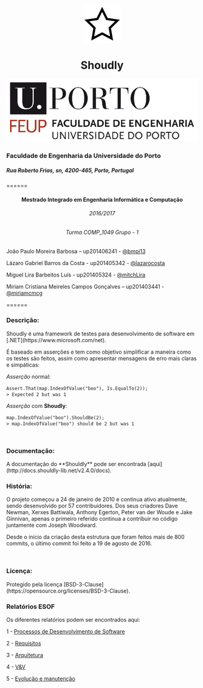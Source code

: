 <p align="center">
  <img src="https://github.com/bmpj13/shouldly/blob/master/ESOF-Docs/resources/images/ShouldlyLogo.png" alt="icon">
</p>
<h1 align="center">Shoudly</h1>

<p align="right">
  <img src="https://github.com/bmpj13/shouldly/blob/master/ESOF-Docs/resources/images/FEUPlogo.png" alt="FEUP logo">
</p>
<h3>Faculdade de Engenharia da Universidade do Porto</h3> 
<h5>Rua Roberto Frias, sn, 4200-465, Porto, Portugal</h5>
======

<h4 align="center"> Mestrado Integrado em Engenharia Informática e Computação</h4>
<h6 align="center"> 2016/2017</h6>
<h6 align="center">Turma COMP_1049 Grupo - 1</h6>

João Paulo Moreira Barbosa – up201406241 - [@bmpj13](https://github.com/bmpj13)

Lázaro Gabriel Barros da Costa - up201405342 - [@lazarocosta](https://github.com/lazarocosta)

Miguel Lira Barbeitos Luís - up201405324 - [@mitchLira](https://github.com/MitchLira)

Miriam Cristiana Meireles Campos Gonçalves – up201403441 - [@miriamcmcg](https://github.com/miriamcmcg)

======

<h3>Descrição:</h3>
Shoudly é uma framework de testes para desenvolvimento de software em [.NET](https://www.microsoft.com/net).

É baseado em asserções e tem como objetivo simplificar a maneira como os testes são feitos, assim como 
apresentar mensagens de erro mais claras e simpáticas:


*Asserção* normal:

    Assert.That(map.IndexOfValue("boo"), Is.EqualTo(2));
    > Expected 2 but was 1
    
*Asserção* com **Shoudly**:

    map.IndexOfValue("boo").ShouldBe(2);
    > map.IndexOfValue("boo") should be 2 but was 1

<br>
<h3>Documentação:</h3>
A documentação do **Shouldly** pode ser encontrada [aqui](http://docs.shouldly-lib.net/v2.4.0/docs).

<br>
<h3>História:</h3>
O projeto começou a 24 de janeiro de 2010 e continua ativo atualmente, sendo desenvolvido por 57 contribuidores.
Dos seus criadores Dave Newman, Xerxes Battiwala, Anthony Egerton, Peter van der Woude e Jake Ginnivan, 
apenas o primeiro referido continua a contribuir no código juntamente com Joseph Woodward.

Desde o início da criação desta estrutura que foram feitos mais de 800 commits, o último commit foi feito a 19 de agosto de 2016.

<br>
<h3>Licença:</h3>
Protegido pela licença [BSD-3-Clause](https://opensource.org/licenses/BSD-3-Clause).

<br>
<h3>Relatórios ESOF</h3>
Os diferentes relatórios podem ser encontrados aqui:

1 - [Processos de Desenvolvimento de Software](https://github.com/bmpj13/shouldly/blob/master/ESOF-Docs/1%20-%20Software%20Process.md)

2 - [Requisitos](https://github.com/bmpj13/shouldly/blob/develop/ESOF-Docs/2%20-%20Requirements.md)

3 - [Arquitetura](https://github.com/bmpj13/shouldly/blob/develop/ESOF-Docs/3%20-%20Architecture.md)

4 - [V&V](https://github.com/bmpj13/shouldly/blob/develop/ESOF-Docs/4%20-%20Verification%20and%20Validation.md)

5 - [Evolução e manutenção](https://github.com/bmpj13/shouldly/blob/develop/ESOF-Docs/5%20-%20Software%20Maintenance%20and%20Evolution.md)
